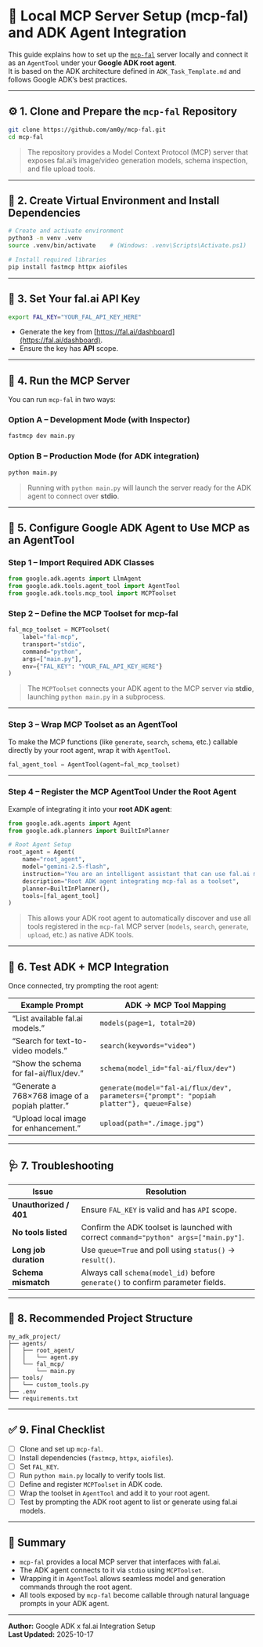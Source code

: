 # 🧠 Local MCP Server Setup (mcp-fal) and ADK Agent Integration

This guide explains how to set up the [`mcp-fal`](https://github.com/am0y/mcp-fal) server locally and connect it as an `AgentTool` under your **Google ADK root agent**.  
It is based on the ADK architecture defined in `ADK_Task_Template.md` and follows Google ADK’s best practices.

---

## ⚙️ 1. Clone and Prepare the `mcp-fal` Repository

```bash
git clone https://github.com/am0y/mcp-fal.git
cd mcp-fal
```

> The repository provides a Model Context Protocol (MCP) server that exposes fal.ai’s image/video generation models, schema inspection, and file upload tools.

---

## 🧩 2. Create Virtual Environment and Install Dependencies

```bash
# Create and activate environment
python3 -m venv .venv
source .venv/bin/activate    # (Windows: .venv\Scripts\Activate.ps1)

# Install required libraries
pip install fastmcp httpx aiofiles
```

---

## 🔑 3. Set Your fal.ai API Key

```bash
export FAL_KEY="YOUR_FAL_API_KEY_HERE"
```

- Generate the key from [https://fal.ai/dashboard](https://fal.ai/dashboard).
- Ensure the key has **API** scope.

---

## 🚀 4. Run the MCP Server

You can run `mcp-fal` in two ways:

### Option A – Development Mode (with Inspector)

```bash
fastmcp dev main.py
```

### Option B – Production Mode (for ADK integration)

```bash
python main.py
```

> Running with `python main.py` will launch the server ready for the ADK agent to connect over **stdio**.

---

## 🧠 5. Configure Google ADK Agent to Use MCP as an AgentTool

### Step 1 – Import Required ADK Classes

```python
from google.adk.agents import LlmAgent
from google.adk.tools.agent_tool import AgentTool
from google.adk.tools.mcp_tool import MCPToolset
```

### Step 2 – Define the MCP Toolset for mcp-fal

```python
fal_mcp_toolset = MCPToolset(
    label="fal-mcp",
    transport="stdio",
    command="python",
    args=["main.py"],
    env={"FAL_KEY": "YOUR_FAL_API_KEY_HERE"}
)
```

> The `MCPToolset` connects your ADK agent to the MCP server via **stdio**, launching `python main.py` in a subprocess.

---

### Step 3 – Wrap MCP Toolset as an AgentTool

To make the MCP functions (like `generate`, `search`, `schema`, etc.) callable directly by your root agent, wrap it with `AgentTool`.

```python
fal_agent_tool = AgentTool(agent=fal_mcp_toolset)
```

---

### Step 4 – Register the MCP AgentTool Under the Root Agent

Example of integrating it into your **root ADK agent**:

```python
from google.adk.agents import Agent
from google.adk.planners import BuiltInPlanner

# Root Agent Setup
root_agent = Agent(
    name="root_agent",
    model="gemini-2.5-flash",
    instruction="You are an intelligent assistant that can use fal.ai models via the mcp-fal server.",
    description="Root ADK agent integrating mcp-fal as a toolset",
    planner=BuiltInPlanner(),
    tools=[fal_agent_tool]
)
```

> This allows your ADK root agent to automatically discover and use all tools registered in the `mcp-fal` MCP server (`models`, `search`, `generate`, `upload`, etc.) as native ADK tools.

---

## 🧪 6. Test ADK + MCP Integration

Once connected, try prompting the root agent:

| Example Prompt | ADK → MCP Tool Mapping |
|----------------|------------------------|
| “List available fal.ai models.” | `models(page=1, total=20)` |
| “Search for text-to-video models.” | `search(keywords="video")` |
| “Show the schema for fal-ai/flux/dev.” | `schema(model_id="fal-ai/flux/dev")` |
| “Generate a 768×768 image of a popiah platter.” | `generate(model="fal-ai/flux/dev", parameters={"prompt": "popiah platter"}, queue=False)` |
| “Upload local image for enhancement.” | `upload(path="./image.jpg")` |

---

## 🩺 7. Troubleshooting

| Issue | Resolution |
|-------|-------------|
| **Unauthorized / 401** | Ensure `FAL_KEY` is valid and has `API` scope. |
| **No tools listed** | Confirm the ADK toolset is launched with correct `command="python" args=["main.py"]`. |
| **Long job duration** | Use `queue=True` and poll using `status()` → `result()`. |
| **Schema mismatch** | Always call `schema(model_id)` before `generate()` to confirm parameter fields. |

---

## 🧱 8. Recommended Project Structure

```
my_adk_project/
├── agents/
│   ├── root_agent/
│   │   └── agent.py
│   └── fal_mcp/
│       └── main.py
├── tools/
│   └── custom_tools.py
├── .env
└── requirements.txt
```

---

## ✅ 9. Final Checklist

- [ ] Clone and set up `mcp-fal`.  
- [ ] Install dependencies (`fastmcp`, `httpx`, `aiofiles`).  
- [ ] Set `FAL_KEY`.  
- [ ] Run `python main.py` locally to verify tools list.  
- [ ] Define and register `MCPToolset` in ADK code.  
- [ ] Wrap the toolset in `AgentTool` and add it to your root agent.  
- [ ] Test by prompting the ADK root agent to list or generate using fal.ai models.

---

## 🧭 Summary

- `mcp-fal` provides a local MCP server that interfaces with fal.ai.  
- The ADK agent connects to it via `stdio` using `MCPToolset`.  
- Wrapping it in `AgentTool` allows seamless model and generation commands through the root agent.  
- All tools exposed by `mcp-fal` become callable through natural language prompts in your ADK agent.

---

**Author:** Google ADK x fal.ai Integration Setup  
**Last Updated:** 2025-10-17
